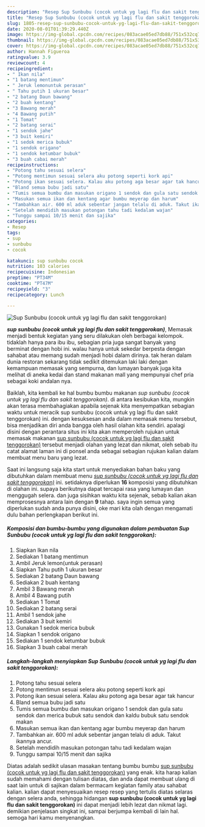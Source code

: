 ```yaml
---
description: "Resep Sup Sunbubu (cocok untuk yg lagi flu dan sakit tenggorokan) yang Bisa Manjain Lidah"
title: "Resep Sup Sunbubu (cocok untuk yg lagi flu dan sakit tenggorokan) yang Bisa Manjain Lidah"
slug: 1805-resep-sup-sunbubu-cocok-untuk-yg-lagi-flu-dan-sakit-tenggorokan-yang-bisa-manjain-lidah
date: 2020-08-01T01:39:29.440Z
image: https://img-global.cpcdn.com/recipes/083acae05ed7db88/751x532cq70/sup-sunbubu-cocok-untuk-yg-lagi-flu-dan-sakit-tenggorokan-foto-resep-utama.jpg
thumbnail: https://img-global.cpcdn.com/recipes/083acae05ed7db88/751x532cq70/sup-sunbubu-cocok-untuk-yg-lagi-flu-dan-sakit-tenggorokan-foto-resep-utama.jpg
cover: https://img-global.cpcdn.com/recipes/083acae05ed7db88/751x532cq70/sup-sunbubu-cocok-untuk-yg-lagi-flu-dan-sakit-tenggorokan-foto-resep-utama.jpg
author: Hannah Figueroa
ratingvalue: 3.9
reviewcount: 4
recipeingredient:
- " Ikan nila"
- "1 batang mentimun"
- " Jeruk lemonuntuk perasan"
- " Tahu putih 1 ukuran besar"
- "2 batang Daun bawang"
- "2 buah kentang"
- "3 Bawang merah"
- "4 Bawang putih"
- "1 Tomat"
- "2 batang serai"
- "1 sendok jahe"
- "3 buit kemiri"
- "1 sedok merica bubuk"
- "1 sendok origano"
- "1 sendok ketumbar bubuk"
- "3 buah cabai merah"
recipeinstructions:
- "Potong tahu sesuai selera"
- "Potong mentimun sesuai selera aku potong seperti kork api"
- "Potong ikan sesuai selera. Kalau aku potong aga besar agar tak hancur"
- "Bland semua bubu jadi satu"
- "Tumis semua bumbu dan masukan origano 1 sendok dan gula satu sendok dan merica bubuk satu sendok dan kaldu bubuk satu sendok makan"
- "Masukan semua ikan dan kentang agar bumbu meyerap dan harum"
- "Tambahkan air. 600 ml aduk sebentar jangan telalu di aduk. Takut ikannya ancur."
- "Setelah mendidih masukan potongan tahu tadi kedalam wajan"
- "Tunggu sampai 10/15 menit dan sajika"
categories:
- Resep
tags:
- sup
- sunbubu
- cocok

katakunci: sup sunbubu cocok 
nutrition: 103 calories
recipecuisine: Indonesian
preptime: "PT34M"
cooktime: "PT47M"
recipeyield: "3"
recipecategory: Lunch

---
```



![Sup Sunbubu (cocok untuk yg lagi flu dan sakit tenggorokan)](https://img-global.cpcdn.com/recipes/083acae05ed7db88/751x532cq70/sup-sunbubu-cocok-untuk-yg-lagi-flu-dan-sakit-tenggorokan-foto-resep-utama.jpg)

<b><i>sup sunbubu (cocok untuk yg lagi flu dan sakit tenggorokan)</i></b>, Memasak menjadi bentuk kegiatan yang seru dilakukan oleh berbagai kelompok. tidaklah hanya para ibu ibu, sebagian pria juga sangat banyak yang berminat dengan hobi ini. walau hanya untuk sekedar berpesta dengan sahabat atau memang sudah menjadi hobi dalam dirinya. tak heran dalam dunia restoran sekarang tidak sedikit ditemukan laki laki dengan kemampuan memasak yang sempurna, dan lumayan banyak juga kita melihat di aneka kedai dan stand makanan mall yang mempunyai chef pria sebagai koki andalan nya.



Baiklah, kita kembali ke hal bumbu bumbu makanan <i>sup sunbubu (cocok untuk yg lagi flu dan sakit tenggorokan)</i>. di antara kesibukan kita, mungkin akan terasa membahagiakan apabila sejenak kita menyempatkan sebagian waktu untuk meracik sup sunbubu (cocok untuk yg lagi flu dan sakit tenggorokan) ini. dengan kesuksesan anda dalam memasak menu tersebut, bisa menjadikan diri anda bangga oleh hasil olahan kita sendiri. apalagi disini dengan perantara situs ini kita akan memperoleh rujukan untuk memasak makanan <u>sup sunbubu (cocok untuk yg lagi flu dan sakit tenggorokan)</u> tersebut menjadi olahan yang lezat dan nikmat, oleh sebab itu catat alamat laman ini di ponsel anda sebagai sebagian rujukan kalian dalam membuat menu baru yang lezat.


Saat ini langsung saja kita start untuk menyediakan bahan baku yang dibutuhkan dalam membuat menu <u><i>sup sunbubu (cocok untuk yg lagi flu dan sakit tenggorokan)</i></u> ini. setidaknya diperlukan <b>16</b> komposisi yang dibutuhkan di olahan ini. supaya berikutnya dapat tercapai rasa yang lumayan dan menggugah selera. dan juga sisihkan waktu kita sejenak, sebab kalian akan memprosesnya antara lain dengan <b>9</b> tahap. saya ingin semua yang diperlukan sudah anda punya disini, oke mari kita olah dengan mengamati dulu bahan perlengkapan berikut ini.

<!--inarticleads1-->

##### Komposisi dan bumbu-bumbu yang digunakan dalam pembuatan Sup Sunbubu (cocok untuk yg lagi flu dan sakit tenggorokan):

1. Siapkan  Ikan nila
1. Sediakan 1 batang mentimun
1. Ambil  Jeruk lemon(untuk perasan)
1. Siapkan  Tahu putih 1 ukuran besar
1. Sediakan 2 batang Daun bawang
1. Sediakan 2 buah kentang
1. Ambil 3 Bawang merah
1. Ambil 4 Bawang putih
1. Sediakan 1 Tomat
1. Sediakan 2 batang serai
1. Ambil 1 sendok jahe
1. Sediakan 3 buit kemiri
1. Gunakan 1 sedok merica bubuk
1. Siapkan 1 sendok origano
1. Sediakan 1 sendok ketumbar bubuk
1. Siapkan 3 buah cabai merah




<!--inarticleads2-->

##### Langkah-langkah menyiapkan Sup Sunbubu (cocok untuk yg lagi flu dan sakit tenggorokan):

1. Potong tahu sesuai selera
1. Potong mentimun sesuai selera aku potong seperti kork api
1. Potong ikan sesuai selera. Kalau aku potong aga besar agar tak hancur
1. Bland semua bubu jadi satu
1. Tumis semua bumbu dan masukan origano 1 sendok dan gula satu sendok dan merica bubuk satu sendok dan kaldu bubuk satu sendok makan
1. Masukan semua ikan dan kentang agar bumbu meyerap dan harum
1. Tambahkan air. 600 ml aduk sebentar jangan telalu di aduk. Takut ikannya ancur.
1. Setelah mendidih masukan potongan tahu tadi kedalam wajan
1. Tunggu sampai 10/15 menit dan sajika




Diatas adalah sedikit ulasan masakan tentang bumbu bumbu <u>sup sunbubu (cocok untuk yg lagi flu dan sakit tenggorokan)</u> yang enak. kita harap kalian sudah memahami dengan tulisan diatas, dan anda dapat membuat ulang di saat lain untuk di sajikan dalam bermacam kegiatan family atau sahabat kalian. kalian dapat menyesuaikan resep resep yang tertulis diatas selaras dengan selera anda, sehingga hidangan <b>sup sunbubu (cocok untuk yg lagi flu dan sakit tenggorokan)</b> ini dapat menjadi lebih lezat dan nikmat lagi. demikian penjelasan singkat ini, sampai berjumpa kembali di lain hal. semoga hari kamu menyenangkan.
